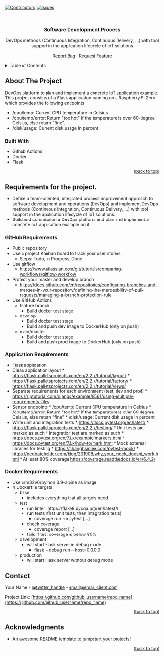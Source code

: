 <!-- Improved compatibility of back to top link: See: https://github.com/othneildrew/Best-README-Template/pull/73 -->
<a name="readme-top"></a>
<!--
*** Thanks for checking out the Best-README-Template. If you have a suggestion
*** that would make this better, please fork the repo and create a pull request
*** or simply open an issue with the tag "enhancement".
*** Don't forget to give the project a star!
*** Thanks again! Now go create something AMAZING! :D
-->



<!-- PROJECT SHIELDS -->
<!--
*** I'm using markdown "reference style" links for readability.
*** Reference links are enclosed in brackets [ ] instead of parentheses ( ).
*** See the bottom of this document for the declaration of the reference variables
*** for contributors-url, forks-url, etc. This is an optional, concise syntax you may use.
*** https://www.markdownguide.org/basic-syntax/#reference-style-links
-->
[![Contributors][contributors-shield]][contributors-url]
[![Issues][issues-shield]][issues-url]

<br />
<div align="center">

  <h3 align="center">Software Development Process</h3>

  <p align="center">
DevOps methods
(Continuous Integration, Continuous Delivery, ...) with tool support in the
application lifecycle of IoT solutions
    <br />
    <br />
    <a href="https://github.com/othneildrew/Best-README-Template/issues">Report Bug</a>
    ·
    <a href="https://github.com/othneildrew/Best-README-Template/issues">Request Feature</a>
  </p>
</div>


<!-- TABLE OF CONTENTS -->
<details>
  <summary>Table of Contents</summary>
  <ol>
    <li>
      <a href="#about-the-project">About The Project</a>
      <ul>
        <li><a href="#built-with">Built With</a></li>
      </ul>
    </li>
    <li>
      <a href="#getting-started">Getting Started</a>
      <ul>
        <li><a href="#prerequisites">Prerequisites</a></li>
        <li><a href="#installation">Installation</a></li>
      </ul>
    </li>
    <li><a href="#usage">Usage</a></li>
    <li><a href="#roadmap">Roadmap</a></li>
    <li><a href="#contributing">Contributing</a></li>
    <li><a href="#license">License</a></li>
    <li><a href="#contact">Contact</a></li>
    <li><a href="#acknowledgments">Acknowledgments</a></li>
  </ol>
</details>



<!-- ABOUT THE PROJECT -->
## About The Project

DevOps platform to plan and implement a concrete IoT application example. This project consists of a Flask application running on a Raspberry Pi Zero which provides the following endpoints

* /cpu/temp: Current CPU temperature in Celsius
* /cpu/temp/error: Return "too hot" if the temperature is over 60-degree Celsius, else return "fine".
* /disk/usage: Current disk usage in percent


### Built With

* Github Actions
* Docker
* Flask

<p align="right">(<a href="#readme-top">back to top</a>)</p>

## Requirements for the project.

* Define a team-oriented, integrated process improvement approach to software
development and operations (DevOps) and implement DevOps methods
(Continuous Integration, Continuous Delivery, ...) with tool support in the
application lifecycle of IoT solutions.
* Build and commission a DevOps platform and plan and implement a concrete
IoT application example on it

### GitHub Requirements

* Public repository
* Use a project Kanban board to track your user stories
	* Steps: Todo, In Progress, Done
* Use gitflow
	* https://www.atlassian.com/git/tutorials/comparing-workflows/gitflow-workflow
* Protect your master and develop branch
	* https://docs.github.com/en/repositories/configuring-branches-and-merges-in-your-repository/defining-the-mergeability-of-pull-requests/managing-a-branch-protection-rule
* Use GitHub Actions
	* feature branch
		* Build docker test stage
    * develop
        * Build docker test stage
        * Build and push dev image to DockerHub (only on push)
    * main/master
        * Build docker test stage
        * Build and push prod image to DockerHub (only on push)

        
### Application Requirements

* Flask application
* Clean application layout
       * https://flask.palletsprojects.com/en/2.2.x/tutorial/layout/
       *  https://flask.palletsprojects.com/en/2.2.x/tutorial/factory/
       *  https://flask.palletsprojects.com/en/2.2.x/tutorial/views/
* Separate requirements for each environment (test, dev and prod)
       * https://riptutorial.com/django/example/8561/using-multiple-requirements-files
* Sensor endpoints
       * /cpu/temp: Current CPU temperature in Celsius
       * /cpu/temp/error: Return "too hot" if the temperature is over 60 degree Celsius, else return "fine"
       * /disk/usage: Current disk usage in percent
* Write unit and integration tests
       * https://docs.pytest.org/en/latest/
       * https://flask.palletsprojects.com/en/2.2.x/testing/
       * Unit tests are marked as such
       * Integration test are marked as such
           * https://docs.pytest.org/en/7.1.x/example/markers.html
           * https://docs.pytest.org/en/7.1.x/how-to/mark.html
       * Mock external libraries for testing
           * https://changhsinlee.com/pytest-mock/
           * https://nedbatchelder.com/blog/201908/why_your_mock_doesnt_work.html
        * At least 80% coverage
            https://coverage.readthedocs.io/en/6.4.2/
            
            
### Docker Requirements

* Use arm32v6/python:3.9-alpine as image
* 4 Dockerfile targets
	* base
		* includes everything that all targets need
	* test
       * run linter (https://flake8.pycqa.org/en/latest/)
       * run tests (first unit tests, then integration tests)
         * coverage run -m pytest [...]
       * check coverage
         * coverage report [...]
       * fails if test coverage is below 80%
   * development
       * will start Flask server in debug mode
         * flask --debug run --host=0.0.0.0
   * production
       * will start Flask server without debug mode


<!-- CONTACT -->
## Contact

Your Name - [@twitter_handle](https://twitter.com/twitter_handle) - email@email_client.com

Project Link: [https://github.com/github_username/repo_name](https://github.com/github_username/repo_name)

<p align="right">(<a href="#readme-top">back to top</a>)</p>



<!-- ACKNOWLEDGMENTS -->
## Acknowledgments

* [An awesome README template to jumpstart your projects! ](https://github.com/othneildrew/Best-README-Template)

<p align="right">(<a href="#readme-top">back to top</a>)</p>



<!-- MARKDOWN LINKS & IMAGES -->
<!-- https://www.markdownguide.org/basic-syntax/#reference-style-links -->
[contributors-shield]: https://img.shields.io/github/contributors/DanBeluchi/sdp_project?color=green&style=for-the-badge
[contributors-url]: https://github.com/DanBeluchi/sdp_project/graphs/contributors
[issues-shield]: https://img.shields.io/github/issues/DanBeluchi/sdp_project.svg?style=for-the-badge
[issues-url]: https://github.com/DanBeluchi/sdp_project/issues
[Bootstrap.com]: https://img.shields.io/badge/Bootstrap-563D7C?style=for-the-badge&logo=bootstrap&logoColor=white
[Bootstrap-url]: https://getbootstrap.com
[JQuery.com]: https://img.shields.io/badge/jQuery-0769AD?style=for-the-badge&logo=jquery&logoColor=white
[JQuery-url]: https://jquery.com 
